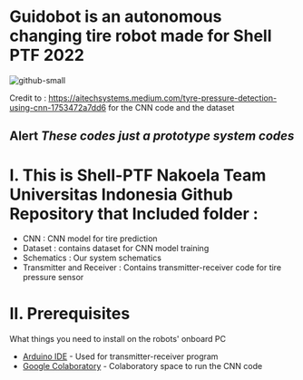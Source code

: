 # Guidobot is an autonomous changing tire robot made for Shell PTF 2022 <br />

![github-small](https://bem.ui.ac.id/wp-content/uploads/2021/07/Logo-UI-SMV-A.-Shelina-Adjani.png)

Credit to : https://aitechsystems.medium.com/tyre-pressure-detection-using-cnn-1753472a7dd6 for the CNN code and the dataset <br />
## Alert *These codes just a prototype system codes*

# I. This is Shell-PTF Nakoela Team Universitas Indonesia Github Repository that Included folder : <br />

* CNN : CNN model for tire prediction <br />
* Dataset : contains dataset for CNN model training
* Schematics : Our system schematics <br />
* Transmitter and Receiver : Contains transmitter-receiver code for tire pressure sensor <br />

# II. Prerequisites

What things you need to install on the robots' onboard PC

* [Arduino IDE](https://ubuntu.com/tutorials/install-the-arduino-ide#1-overview) - Used for transmitter-receiver program
* [Google Colaboratory](https://colab.research.google.com) - Colaboratory space to run the CNN code

